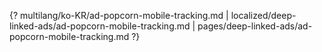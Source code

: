 {? multilang/ko-KR/ad-popcorn-mobile-tracking.md | localized/deep-linked-ads/ad-popcorn-mobile-tracking.md | pages/deep-linked-ads/ad-popcorn-mobile-tracking.md ?}
